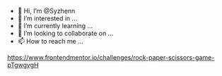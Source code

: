 - 👋 Hi, I’m @Syzhenn
- 👀 I’m interested in ...
- 🌱 I’m currently learning ...
- 💞️ I’m looking to collaborate on ...
- 📫 How to reach me ...


https://www.frontendmentor.io/challenges/rock-paper-scissors-game-pTgwgvgH
<!---
Syzhenn/Syzhenn is a ✨ special ✨ repository because its `README.md` (this file) appears on your GitHub profile.
You can click the Preview link to take a look at your changes.
--->
